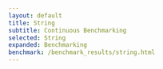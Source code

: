 ```yaml
---
layout: default
title: String
subtitle: Continuous Benchmarking
selected: String
expanded: Benchmarking
benchmark: /benchmark_results/string.html
---
```

